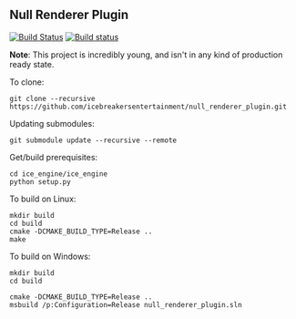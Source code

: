 Null Renderer Plugin
-----

[![Build Status](https://travis-ci.org/icebreakersentertainment/null_renderer_plugin.svg?branch=master)](https://travis-ci.org/icebreakersentertainment/null_renderer_plugin)
[![Build status](https://ci.appveyor.com/api/projects/status/2tqewfhy60mxv429/branch/master?svg=true)](https://ci.appveyor.com/project/icebreakersentertainment/ice-engine/branch/master)

**Note**: This project is incredibly young, and isn't in any kind of production ready state. 

To clone:

    git clone --recursive https://github.com/icebreakersentertainment/null_renderer_plugin.git

Updating submodules:

    git submodule update --recursive --remote

Get/build prerequisites:

    cd ice_engine/ice_engine
    python setup.py

To build on Linux:

    mkdir build
    cd build
    cmake -DCMAKE_BUILD_TYPE=Release ..
    make

To build on Windows:

    mkdir build
    cd build
    
    cmake -DCMAKE_BUILD_TYPE=Release ..
    msbuild /p:Configuration=Release null_renderer_plugin.sln
